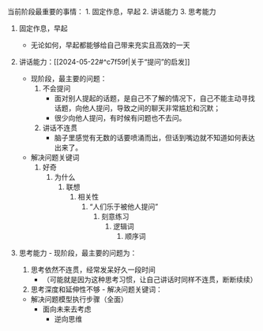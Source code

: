 当前阶段最重要的事情：
	1. 固定作息，早起
	2. 讲话能力
	3. 思考能力

1. 固定作息，早起
	- 无论如何，早起都能够给自己带来充实且高效的一天

2. 讲话能力：[[2024-05-22#^c7f59f|关于“提问”的启发]] 
	- 现阶段，最主要的问题：
		1. 不会提问
			- 面对别人提起的话题，是自己不了解的情况下，自己不能主动寻找话题，向他人提问，导致之间的聊天非常尴尬和沉默；
			- 很少向他人提问，有时候有问题也不去问。
		2. 讲话不连贯
			- 脑子里感觉有无数的话要喷涌而出，但话到嘴边就不知道如何表达出来了。
	- 解决问题关键词
		1. 好奇
			1. 为什么
				1. 联想
					1. 相关性
						1. “人们乐于被他人提问”
							1. 刻意练习
								1. 逻辑词
									1. 顺序词

3.   思考能力
	- 现阶段，最主要的问题为：
		1. 思考依然不连贯，经常发呆好久一段时间
			- （可能就是因为这种思考习惯，让自己讲话时同样不连贯，断断续续）
		2. 思考深度和延伸性不够
	- 解决问题关键词：
		- 解决问题模型执行步骤（全面）
			- 面向未来去考虑
				- 逆向思维
